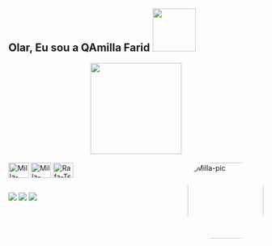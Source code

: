 ## Olar,  Eu sou a QAmilla Farid  <img height="180em" src="https://cdn.cloudflare.steamstatic.com/steamcommunity/public/images/avatars/ca/ca3b8bce08f37a11ae6ce4c0a3305e5f540b7aa8_full.jpg" style="width:85px;height:85px;"/>
<div align="center">
  <img height="180em" src="https://github-readme-stats.vercel.app/api/top-langs/?username=camillafarid&layout=compact&langs_count=7&theme=dracula"/>
</div>
<div style="display: inline_block"><br>
  <img align="center" alt="Milla-PC" height="30" width="40" src="https://www.svgrepo.com/show/19602/computer.svg">
  <img align="center" alt="Milla-Ruby" height="30" width="40" src="https://www.svgrepo.com/show/349494/ruby.svg">
  <img align="center" alt="Rafa-Ts" height="30" width="40" src="https://www.svgrepo.com/show/232655/capybara.svg">
  
  <img align="right" alt="Milla-pic" height="150" style="border-radius:50px;" src="https://share-cdn.picrew.me/shareImg/org/202109/480796_LrvNVYH2.png">
</div>
  
  ##
 
<div> 
  <a href="https://instagram.com/qamillafarid" target="_blank"><img src="https://img.shields.io/badge/-Instagram-%23E4405F?style=for-the-badge&logo=instagram&logoColor=white" target="_blank"></a>
  <a href="mailto:camilla.farid@gmail.com"><img src="https://img.shields.io/badge/-Gmail-%23333?style=for-the-badge&logo=gmail&logoColor=white" target="_blank"></a>
  <a href="https://www.linkedin.com/in/camilla-farid/" target="_blank"><img src="https://img.shields.io/badge/-LinkedIn-%230077B5?style=for-the-badge&logo=linkedin&logoColor=white" target="_blank"></a> 
 
</div>
